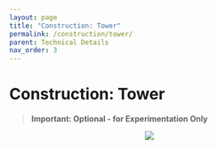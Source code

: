 ```yaml
---
layout: page
title: "Construction: Tower"
permalink: /construction/tower/
parent: Technical Details
nav_order: 3
---
```


# Construction: Tower

> **Important: Optional - for Experimentation Only**

<p align="center">
    <image src="/openair-cyan/assets/images/assemblyinst/computer_fan_actual.png"></image>
</p>
